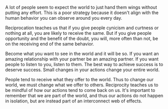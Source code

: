 A lot of people seem to expect the world to just hand them wings without putting any effort. This is a poor strategy because it doesn't align with the human behavior you can observe around you every day. 

Reciprocation teaches us that if you give people cynicism and curtness or nothing at all, you are likely to receive the same. But if you give people opportunity and the benefit of the doubt, you will, more often than not, be on the receiving end of the same behavior.

Become what you want to see in the world and it will be so. If you want an amazing relationship with your partner be an amazing partner. If you want people to listen to you, listen to them. The best way to achieve success is to deserve success. Small changes in your actions change your entire world.

People tend to receive what they offer to the world. Thus to change our world, we must change what we offer to others. Reciprocity teaches us to be mindful of how our actions tend to come back on us. It's important to remember that we are part of the world, and thus our actions do not happen in isolation, but are instead part of an interconnect web of effects. 